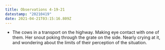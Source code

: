 ```yaml
---
title: Observations 4-19-21
datestamp: "20210419"
date: 2021-04-21T03:15:16.809Z
---
```

- The cows in a transport on the highway. Making eye contact with one of them. Her snout poking through the grate on the side. Nearly crying at it, and wondering about the limits of their perception of the situation.